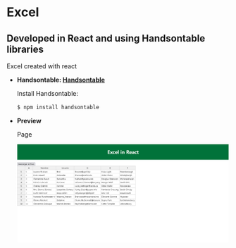 # Excel

## Developed in React and using Handsontable libraries

Excel created with react

- **Handsontable: [Handsontable](https://handsontable.com/docs/)**

  Install Handsontable:

  ```bash
  $ npm install handsontable
  ```

- **Preview**

  Page

  ![preview img](/preview.png)
